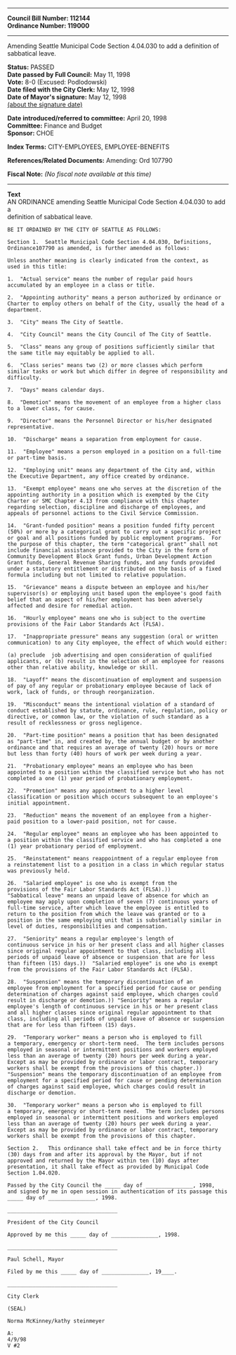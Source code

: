 * * * * *  
  
**Council Bill Number: [](#h0)[](#h2)112144**   
**Ordinance Number: 119000**  
  
* * * * *  
  
Amending Seattle Municipal Code Section 4.04.030 to add a definition of sabbatical leave.  
  
**Status:** PASSED   
**Date passed by Full Council:** May 11, 1998   
**Vote:** 8-0 (Excused: Podlodowski)   
**Date filed with the City Clerk:** May 12, 1998   
**Date of Mayor's signature:** May 12, 1998   
[(about the signature date)](/~public/approvaldate.htm)   
  
  
**Date introduced/referred to committee:** April 20, 1998   
**Committee:** Finance and Budget   
**Sponsor:** CHOE   
  
**Index Terms:** CITY-EMPLOYEES, EMPLOYEE-BENEFITS  
  
**References/Related Documents:** Amending: Ord 107790  
  
**Fiscal Note:** *(No fiscal note available at this time)*  
  
* * * * *  
  
**Text**  
    AN ORDINANCE amending Seattle Municipal Code Section 4.04.030 to add a  
    definition of sabbatical leave.  
  
    BE IT ORDAINED BY THE CITY OF SEATTLE AS FOLLOWS:  
  
    Section 1.  Seattle Municipal Code Section 4.04.030, Definitions,  
    Ordinance107790 as amended, is further amended as follows:  
  
    Unless another meaning is clearly indicated from the context, as  
    used in this title:  
  
    1.  "Actual service" means the number of regular paid hours  
    accumulated by an employee in a class or title.  
  
    2.  "Appointing authority" means a person authorized by ordinance or  
    Charter to employ others on behalf of the City, usually the head of a  
    department.  
  
    3.  "City" means The City of Seattle.  
  
    4.  "City Council" means the City Council of The City of Seattle.  
  
    5.  "Class" means any group of positions sufficiently similar that  
    the same title may equitably be applied to all.  
  
    6.  "Class series" means two (2) or more classes which perform  
    similar tasks or work but which differ in degree of responsibility and  
    difficulty.  
  
    7.  "Days" means calendar days.  
  
    8.  "Demotion" means the movement of an employee from a higher class  
    to a lower class, for cause.  
  
    9.  "Director" means the Personnel Director or his/her designated  
    representative.  
  
    10.  "Discharge" means a separation from employment for cause.  
  
    11.  "Employee" means a person employed in a position on a full-time  
    or part-time basis.  
  
    12.  "Employing unit" means any department of the City and, within  
    the Executive Department, any office created by ordinance.  
  
    13.  "Exempt employee" means one who serves at the discretion of the  
    appointing authority in a position which is exempted by the City  
    Charter or SMC Chapter 4.13 from compliance with this chapter  
    regarding selection, discipline and discharge of employees, and  
    appeals of personnel actions to the Civil Service Commission.  
  
    14.  "Grant-funded position" means a position funded fifty percent  
    (50%) or more by a categorical grant to carry out a specific project  
    or goal and all positions funded by public employment programs.  For  
    the purpose of this chapter, the term "categorical grant" shall not  
    include financial assistance provided to the City in the form of  
    Community Development Block Grant funds, Urban Development Action  
    Grant funds, General Revenue Sharing funds, and any funds provided  
    under a statutory entitlement or distributed on the basis of a fixed  
    formula including but not limited to relative population.  
  
    15.  "Grievance" means a dispute between an employee and his/her  
    supervisor(s) or employing unit based upon the employee's good faith  
    belief that an aspect of his/her employment has been adversely  
    affected and desire for remedial action.  
  
    16.  "Hourly employee" means one who is subject to the overtime  
    provisions of the Fair Labor Standards Act (FLSA).  
  
    17.  "Inappropriate pressure" means any suggestion (oral or written  
    communication) to any City employee, the effect of which would either:  
  
    (a) preclude  job advertising and open consideration of qualified  
    applicants, or (b) result in the selection of an employee for reasons  
    other than relative ability, knowledge or skill.  
  
    18.  "Layoff" means the discontinuation of employment and suspension  
    of pay of any regular or probationary employee because of lack of  
    work, lack of funds, or through reorganization.  
  
    19.  "Misconduct" means the intentional violation of a standard of  
    conduct established by statute, ordinance, rule, regulation, policy or  
    directive, or common law, or the violation of such standard as a  
    result of recklessness or gross negligence.  
  
    20.  "Part-time position" means a position that has been designated  
    as "part-time" in, and created by, the annual budget or by another  
    ordinance and that requires an average of twenty (20) hours or more  
    but less than forty (40) hours of work per week during a year.  
  
    21.  "Probationary employee" means an employee who has been  
    appointed to a position within the classified service but who has not  
    completed a one (1) year period of probationary employment.  
  
    22.  "Promotion" means any appointment to a higher level  
    classification or position which occurs subsequent to an employee's  
    initial appointment.  
  
    23.  "Reduction" means the movement of an employee from a higher-  
    paid position to a lower-paid position, not for cause.  
  
    24.  "Regular employee" means an employee who has been appointed to  
    a position within the classified service and who has completed a one  
    (1) year probationary period of employment.  
  
    25.  "Reinstatement" means reappointment of a regular employee from  
    a reinstatement list to a position in a class in which regular status  
    was previously held.  
  
    26.  "Salaried employee" is one who is exempt from the  
    provisions of the Fair Labor Standards Act (FLSA).))    
    "Sabbatical leave" means an unpaid leave of absence for which an  
    employee may apply upon completion of seven (7) continuous years of  
    full-time service, after which leave the employee is entitled to  
    return to the position from which the leave was granted or to a  
    position in the same employing unit that is substantially similar in  
    level of duties, responsibilities and compensation.  
  
    27.  "Seniority" means a regular employee's length of  
    continuous service in his or her present class and all higher classes  
    since original regular appointment to that class, including all  
    periods of unpaid leave of absence or suspension that are for less  
    than fifteen (15) days.))  "Salaried employee" is one who is exempt  
    from the provisions of the Fair Labor Standards Act (FLSA).  
  
    28.  "Suspension" means the temporary discontinuation of an  
    employee from employment for a specified period for cause or pending  
    determination of charges against said employee, which charges could  
    result in discharge or demotion.)) "Seniority" means a regular  
    employee's length of continuous service in his or her present class  
    and all higher classes since original regular appointment to that  
    class, including all periods of unpaid leave of absence or suspension  
    that are for less than fifteen (15) days.  
  
    29.  "Temporary worker" means a person who is employed to fill  
    a temporary, emergency or short-term need.  The term includes persons  
    employed in seasonal or intermittent positions and workers employed  
    less than an average of twenty (20) hours per week during a year.  
    Except as may be provided by ordinance or labor contract, temporary  
    workers shall be exempt from the provisions of this chapter.))  
    "Suspension" means the temporary discontinuation of an employee from  
    employment for a specified period for cause or pending determination  
    of charges against said employee, which charges could result in  
    discharge or demotion.  
  
    30.  "Temporary worker" means a person who is employed to fill  
    a temporary, emergency or short-term need.  The term includes persons  
    employed in seasonal or intermittent positions and workers employed  
    less than an average of twenty (20) hours per week during a year.  
    Except as may be provided by ordinance or labor contract, temporary  
    workers shall be exempt from the provisions of this chapter.  
  
    Section 2.   This ordinance shall take effect and be in force thirty  
    (30) days from and after its approval by the Mayor, but if not  
    approved and returned by the Mayor within ten (10) days after  
    presentation, it shall take effect as provided by Municipal Code  
    Section 1.04.020.  
  
    Passed by the City Council the _____ day of _______________, 1998,  
    and signed by me in open session in authentication of its passage this  
    _____ day of _______________, 1998.  
  
    ___________________________________  
  
    President of the City Council  
  
    Approved by me this _____ day of _______________, 1998.  
  
    ___________________________________  
  
    Paul Schell, Mayor  
  
    Filed by me this _____ day of _______________, 19____.  
  
    ___________________________________  
  
    City Clerk  
  
    (SEAL)  
  
    Norma McKinney/kathy steinmeyer  
  
    A:  
    4/9/98  
    V #2  
